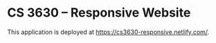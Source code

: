 # CS 3630 – Responsive Website

This application is deployed at <https://cs3630-responsive.netlify.com/>.
